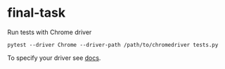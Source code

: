 # final-task

Run tests with Chrome driver
```
pytest --driver Chrome --driver-path /path/to/chromedriver tests.py
```

To specify your driver see [docs](https://pytest-selenium.readthedocs.io/en/latest/user_guide.html#specifying-a-browser).